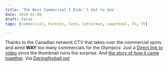 ```yaml
---
title: 'The Best Commercial I Didn''t Get to See'
date: 2010-02-08
draft: false
tags: [commercial, Funnies, leno, letterman, superbowl, TV, TV]

---
```


Thanks to the Canadian network CTV that takes over the commercial spots and aired **WAY** too many commercials for the Olympics: Just a [Direct link to video](http://www.youtube.com/watch?v=-KSKkmypTZM&feature=player_embedded) since the thumbnail ruins the surprise. And [the story of how it came together](http://mediadecoder.blogs.nytimes.com/2010/02/07/how-the-letterman-oprah-leno-super-bowl-ad-came-together/). _Via [Daringfireball.net](http://daringfireball.net/linked/2010/02/08/letterman-oprah-leno)_